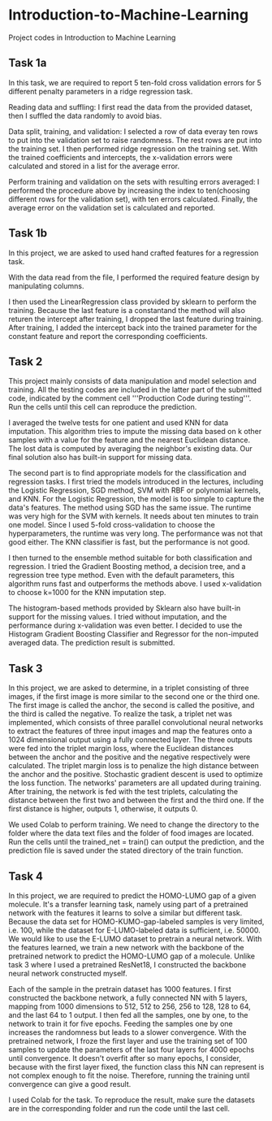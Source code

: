 # Introduction-to-Machine-Learning
Project codes in Introduction to Machine Learning

## Task 1a
In this task, we are required to report 5 ten-fold cross validation errors for 5 different penalty parameters in a ridge regression task.

Reading data and suffling: I first read the data from the provided dataset, then I suffled the data randomly to avoid bias.

Data split, training, and validation: I selected a row of data everay ten rows to put into the validation set to raise randomness. The rest rows are put into the training set. I then performed ridge regression on the training set. With the trained coefficients and intercepts, the x-validation errors were calculated and stored in a list for the average error.

Perform training and validation on the sets with resulting errors averaged: I performed the procedure above by increasing the index to ten(choosing different rows for the validation set), with ten errors calculated. Finally, the average error on the validation set is calculated and reported.

## Task 1b
In this project, we are asked to used hand crafted features for a regression task.

With the data read from the file, I performed the required feature design by manipulating columns.

I then used the LinearRegression class provided by sklearn to perform the training. Because the last feature is a constantand the method will also returen the intercept after training, I dropped the last feature during training. After training, I added the intercept back into the trained parameter for the constant feature and report the corresponding coefficients.

## Task 2
This project mainly consists of data manipulation and model selection and training. All the testing codes are included in the latter part of the submitted code, indicated by the comment cell '''Production Code during testing'''. Run the cells until this cell can reproduce the prediction.

I averaged the twelve tests for one patient and used KNN for data imputation. This algorithm tries to impute the missing data based on k other samples with a value for the feature and the nearest Euclidean distance. The lost data is computed by averaging the neighbor's existing data. Our final solution also has built-in support for missing data.

The second part is to find appropriate models for the classification and regression tasks. I first tried the models introduced in the lectures, including the Logistic Regression, SGD method, SVM with RBF or polynomial kernels, and KNN. For the Logistic Regression, the model is too simple to capture the data's features. The method using SGD has the same issue. The runtime was very high for the SVM with kernels. It needs about ten minutes to train one model. Since I used 5-fold cross-validation to choose the hyperparameters, the runtime was very long. The performance was not that good either. The KNN classifier is fast, but the performance is not good.

I then turned to the ensemble method suitable for both classification and regression. I tried the Gradient Boosting method, a decision tree, and a regression tree type method. Even with the default parameters, this algorithm runs fast and outperforms the methods above. I used x-validation to choose k=1000 for the KNN imputation step.

The histogram-based methods provided by Sklearn also have built-in support for the missing values. I tried without imputation, and the performance during x-validation was even better. I decided to use the Histogram Gradient Boosting Classifier and Regressor for the non-imputed averaged data. The prediction result is submitted.

## Task 3
In this project, we are asked to determine, in a triplet consisting of three images, if the first image is more similar to the second one or the third one. The first image is called the anchor, the second is called the positive, and the third is called the negative. To realize the task, a triplet net was implemented, which consists of three parallel convolutional neural networks to extract the features of three input images and map the features onto a 1024 dimensional output using a fully connected layer. The three outputs were fed into the triplet margin loss, where the Euclidean distances between the anchor and the positive and the negative respectively were calculated. The triplet margin loss is to penalize the high distance between the anchor and the positive. Stochastic gradient descent is used to optimize the loss function. The networks' parameters are all updated during training. After training, the network is fed with the test triplets, calculating the distance between the first two and between the first and the third one. If the first distance is higher, outputs 1, otherwise, it outputs 0.

We used Colab to perform training. We need to change the directory to the folder where the data text files and the folder of food images are located. Run the cells until the trained_net = train() can output the prediction, and the prediction file is saved under the stated directory of the train function.

## Task 4
In this project, we are required to predict the HOMO-LUMO gap of a given molecule. It's a transfer learning task, namely using part of a pretrained network with the features it learns to solve a similar but different task. Because the data set for HOMO-KUMO-gap-labeled samples is very limited, i.e. 100, while the dataset for E-LUMO-labeled data is sufficient, i.e. 50000. We would like to use the E-LUMO dataset to pretrain a neural network. With the features learned, we train a new network with the backbone of the pretrained network to predict the HOMO-LUMO gap of a molecule. Unlike task 3 where I used a pretrained ResNet18, I constructed the backbone neural network constructed myself.

Each of the sample in the pretrain dataset has 1000 features. I first constructed the backbone network, a fully connected NN with 5 layers, mapping from 1000 dimensions to 512, 512 to 256, 256 to 128, 128 to 64, and the last 64 to 1 output. I then fed all the samples, one by one, to the network to train it for five epochs. Feeding the samples one by one increases the randomness but leads to a slower convergence. With the pretrained network, I froze the first layer and use the training set of 100 samples to update the parameters of the last four layers for 4000 epochs until convergence. It doesn't overfit after so many epochs, I consider, because with the first layer fixed, the function class this NN can represent is not complex enough to fit the noise. Therefore, running the training until convergence can give a good result.

I used Colab for the task. To reproduce the result, make sure the datasets are in the corresponding folder and run the code until the last cell.
